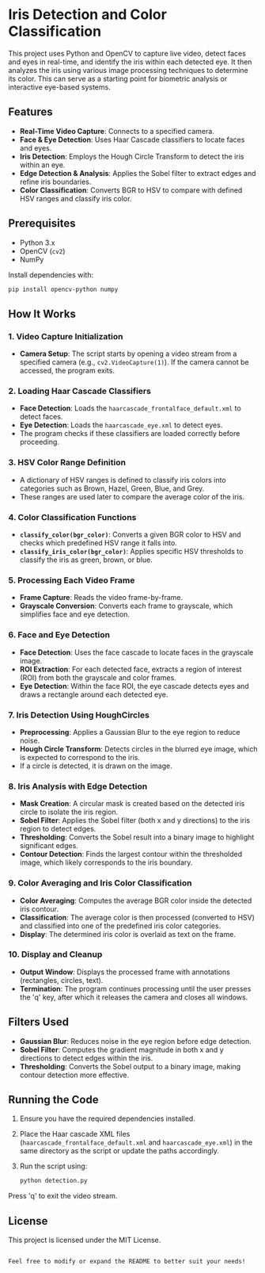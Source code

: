 # Iris Detection and Color Classification

This project uses Python and OpenCV to capture live video, detect faces and eyes in real-time, and identify the iris within each detected eye. It then analyzes the iris using various image processing techniques to determine its color. This can serve as a starting point for biometric analysis or interactive eye-based systems.

## Features

- **Real-Time Video Capture**: Connects to a specified camera.
- **Face & Eye Detection**: Uses Haar Cascade classifiers to locate faces and eyes.
- **Iris Detection**: Employs the Hough Circle Transform to detect the iris within an eye.
- **Edge Detection & Analysis**: Applies the Sobel filter to extract edges and refine iris boundaries.
- **Color Classification**: Converts BGR to HSV to compare with defined HSV ranges and classify iris color.

## Prerequisites

- Python 3.x
- OpenCV (`cv2`)
- NumPy

Install dependencies with:

```bash
pip install opencv-python numpy
```

## How It Works

### 1. Video Capture Initialization
- **Camera Setup**: The script starts by opening a video stream from a specified camera (e.g., `cv2.VideoCapture(1)`). If the camera cannot be accessed, the program exits.

### 2. Loading Haar Cascade Classifiers
- **Face Detection**: Loads the `haarcascade_frontalface_default.xml` to detect faces.
- **Eye Detection**: Loads the `haarcascade_eye.xml` to detect eyes.
- The program checks if these classifiers are loaded correctly before proceeding.

### 3. HSV Color Range Definition
- A dictionary of HSV ranges is defined to classify iris colors into categories such as Brown, Hazel, Green, Blue, and Grey.
- These ranges are used later to compare the average color of the iris.

### 4. Color Classification Functions
- **`classify_color(bgr_color)`**: Converts a given BGR color to HSV and checks which predefined HSV range it falls into.
- **`classify_iris_color(bgr_color)`**: Applies specific HSV thresholds to classify the iris as green, brown, or blue.

### 5. Processing Each Video Frame
- **Frame Capture**: Reads the video frame-by-frame.
- **Grayscale Conversion**: Converts each frame to grayscale, which simplifies face and eye detection.

### 6. Face and Eye Detection
- **Face Detection**: Uses the face cascade to locate faces in the grayscale image.
- **ROI Extraction**: For each detected face, extracts a region of interest (ROI) from both the grayscale and color frames.
- **Eye Detection**: Within the face ROI, the eye cascade detects eyes and draws a rectangle around each detected eye.

### 7. Iris Detection Using HoughCircles
- **Preprocessing**: Applies a Gaussian Blur to the eye region to reduce noise.
- **Hough Circle Transform**: Detects circles in the blurred eye image, which is expected to correspond to the iris.
- If a circle is detected, it is drawn on the image.

### 8. Iris Analysis with Edge Detection
- **Mask Creation**: A circular mask is created based on the detected iris circle to isolate the iris region.
- **Sobel Filter**: Applies the Sobel filter (both x and y directions) to the iris region to detect edges.
- **Thresholding**: Converts the Sobel result into a binary image to highlight significant edges.
- **Contour Detection**: Finds the largest contour within the thresholded image, which likely corresponds to the iris boundary.

### 9. Color Averaging and Iris Color Classification
- **Color Averaging**: Computes the average BGR color inside the detected iris contour.
- **Classification**: The average color is then processed (converted to HSV) and classified into one of the predefined iris color categories.
- **Display**: The determined iris color is overlaid as text on the frame.

### 10. Display and Cleanup
- **Output Window**: Displays the processed frame with annotations (rectangles, circles, text).
- **Termination**: The program continues processing until the user presses the 'q' key, after which it releases the camera and closes all windows.

## Filters Used

- **Gaussian Blur**: Reduces noise in the eye region before edge detection.
- **Sobel Filter**: Computes the gradient magnitude in both x and y directions to detect edges within the iris.
- **Thresholding**: Converts the Sobel output to a binary image, making contour detection more effective.

## Running the Code

1. Ensure you have the required dependencies installed.
2. Place the Haar cascade XML files (`haarcascade_frontalface_default.xml` and `haarcascade_eye.xml`) in the same directory as the script or update the paths accordingly.
3. Run the script using:

    ```bash
    python detection.py
    ```

Press 'q' to exit the video stream.

## License

This project is licensed under the MIT License.
```

Feel free to modify or expand the README to better suit your needs!